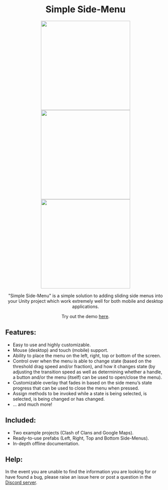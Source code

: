 <h1 align="middle">Simple Side-Menu</h1>
<p align="middle">
  <img src="https://user-images.githubusercontent.com/37551307/145455141-0c5e4819-412b-4b7e-b37c-f905c49688f5.jpg" height=280>
  <img src="https://user-images.githubusercontent.com/37551307/145456049-ff19a6e7-5021-443d-bb13-b320c0fad535.jpg" height=280>
  <img src="https://user-images.githubusercontent.com/37551307/145456060-4093e100-91d2-4c76-b6fa-b6cec42d859e.jpg" height=280>
</p>
<p align="middle">"Simple Side-Menu" is a simple solution to adding sliding side menus into your Unity project which work extremely well for both mobile and desktop applications.</p>
<p align="middle">Try out the demo <a href="https://daniellochner.itch.io/unity3d-assets">here</a>.

## Features:
- Easy to use and highly customizable.
- Mouse (desktop) and touch (mobile) support.
- Ability to place the menu on the left, right, top or bottom of the screen.
- Control over when the menu is able to change state (based on the threshold drag speed and/or fraction), and how it changes state (by adjusting the transition speed as well as determining whether a handle, a button and/or the menu (itself) can be used to open/close the menu).
- Customizable overlay that fades in based on the side menu’s state progress that can be used to close the menu when pressed.
- Assign methods to be invoked while a state is being selected, is selected, is being changed or has changed.
- ... and much more!

## Included:
- Two example projects (Clash of Clans and Google Maps).
- Ready-to-use prefabs (Left, Right, Top and Bottom Side-Menus).
- In-depth offline documentation.

## Help:
In the event you are unable to find the information you are looking for or have found a bug, please raise an issue here or post a question in the [Discord server](https://discord.gg/sJysbdu).
